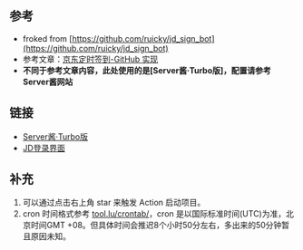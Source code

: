 ## 参考
- froked from [https://github.com/ruicky/jd_sign_bot](https://github.com/ruicky/jd_sign_bot)
- 参考文章：[京东定时签到-GitHub 实现](https://ruicky.me/2020/06/05/jd-sign/)
- **不同于参考文章内容，此处使用的是[Server酱·Turbo版]，配置请参考Server酱网站**

## 链接
- [Server酱·Turbo版](https://sct.ftqq.com/)
- [JD登录界面](https://plogin.m.jd.com/login/login)

## 补充
1. 可以通过点击右上角 star 来触发 Action 启动项目。
2. cron 时间格式参考 [tool.lu/crontab/](https://tool.lu/crontab/)，cron 是以国际标准时间(UTC)为准，北京时间GMT +08。但具体时间会推迟8个小时50分左右，多出来的50分钟暂且原因未知。




